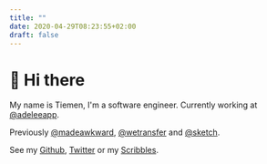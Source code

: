 ```yaml
---
title: ""
date: 2020-04-29T08:23:55+02:00
draft: false
---
```


# 👋 Hi there

My name is Tiemen, I'm a software engineer. Currently working at [@adeleeapp](https://twitter.com/adeleeapp).

Previously [@madeawkward](https://twitter.com/madeawkward), [@wetransfer](https://twitter.com/wetransfer) and [@sketch](https://twitter.com/sketch).

See my [Github](https://github.com/tmw), [Twitter](https://twitter.com/tiemenwaterreus) or my [Scribbles](/posts/).
